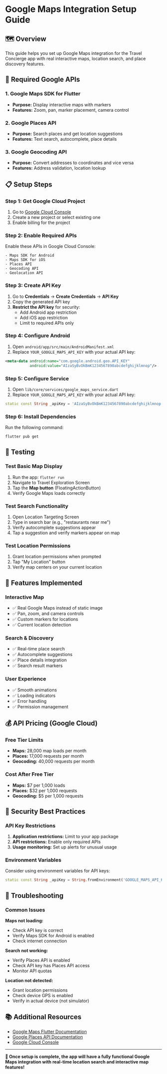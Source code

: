 # Google Maps Integration Setup Guide

## 🗺️ **Overview**

This guide helps you set up Google Maps integration for the Travel Concierge app with real interactive maps, location search, and place discovery features.

## 🔑 **Required Google APIs**

### **1. Google Maps SDK for Flutter**
- **Purpose:** Display interactive maps with markers
- **Features:** Zoom, pan, marker placement, camera control

### **2. Google Places API**
- **Purpose:** Search places and get location suggestions
- **Features:** Text search, autocomplete, place details

### **3. Google Geocoding API**
- **Purpose:** Convert addresses to coordinates and vice versa
- **Features:** Address validation, location lookup

## 📋 **Setup Steps**

### **Step 1: Get Google Cloud Project**
1. Go to [Google Cloud Console](https://console.cloud.google.com/)
2. Create a new project or select existing one
3. Enable billing for the project

### **Step 2: Enable Required APIs**
Enable these APIs in Google Cloud Console:
```
- Maps SDK for Android
- Maps SDK for iOS
- Places API
- Geocoding API
- Geolocation API
```

### **Step 3: Create API Key**
1. Go to **Credentials** → **Create Credentials** → **API Key**
2. Copy the generated API key
3. **Restrict the API key** for security:
   - Add Android app restriction
   - Add iOS app restriction
   - Limit to required APIs only

### **Step 4: Configure Android**
1. Open `android/app/src/main/AndroidManifest.xml`
2. Replace `YOUR_GOOGLE_MAPS_API_KEY` with your actual API key:
```xml
<meta-data android:name="com.google.android.geo.API_KEY"
           android:value="AIzaSyBvOkBmK1234567890abcdefghijklmnop"/>
```

### **Step 5: Configure Service**
1. Open `lib/core/services/google_maps_service.dart`
2. Replace `YOUR_GOOGLE_MAPS_API_KEY` with your actual API key:
```dart
static const String _apiKey = 'AIzaSyBvOkBmK1234567890abcdefghijklmnop';
```

### **Step 6: Install Dependencies**
Run the following command:
```bash
flutter pub get
```

## 🧪 **Testing**

### **Test Basic Map Display**
1. Run the app: `flutter run`
2. Navigate to Travel Exploration Screen
3. Tap the **Map button** (FloatingActionButton)
4. Verify Google Maps loads correctly

### **Test Search Functionality**
1. Open Location Targeting Screen
2. Type in search bar (e.g., "restaurants near me")
3. Verify autocomplete suggestions appear
4. Tap a suggestion and verify markers appear on map

### **Test Location Permissions**
1. Grant location permissions when prompted
2. Tap "My Location" button
3. Verify map centers on your current location

## 🚀 **Features Implemented**

### **Interactive Map**
- ✅ Real Google Maps instead of static image
- ✅ Pan, zoom, and camera controls
- ✅ Custom markers for locations
- ✅ Current location detection

### **Search & Discovery**
- ✅ Real-time place search
- ✅ Autocomplete suggestions
- ✅ Place details integration
- ✅ Search result markers

### **User Experience**
- ✅ Smooth animations
- ✅ Loading indicators
- ✅ Error handling
- ✅ Permission management

## 💰 **API Pricing (Google Cloud)**

### **Free Tier Limits**
- **Maps:** 28,000 map loads per month
- **Places:** 17,000 requests per month
- **Geocoding:** 40,000 requests per month

### **Cost After Free Tier**
- **Maps:** $7 per 1,000 loads
- **Places:** $32 per 1,000 requests
- **Geocoding:** $5 per 1,000 requests

## 🔐 **Security Best Practices**

### **API Key Restrictions**
1. **Application restrictions:** Limit to your app package
2. **API restrictions:** Enable only required APIs
3. **Usage monitoring:** Set up alerts for unusual usage

### **Environment Variables**
Consider using environment variables for API keys:
```dart
static const String _apiKey = String.fromEnvironment('GOOGLE_MAPS_API_KEY');
```

## 🐛 **Troubleshooting**

### **Common Issues**

**Maps not loading:**
- Check API key is correct
- Verify Maps SDK for Android is enabled
- Check internet connection

**Search not working:**
- Verify Places API is enabled
- Check API key has Places API access
- Monitor API quotas

**Location not detected:**
- Grant location permissions
- Check device GPS is enabled
- Verify in actual device (not simulator)

## 📚 **Additional Resources**

- [Google Maps Flutter Documentation](https://pub.dev/packages/google_maps_flutter)
- [Google Places API Documentation](https://developers.google.com/maps/documentation/places/web-service)
- [Google Cloud Console](https://console.cloud.google.com/)

---

**🎯 Once setup is complete, the app will have a fully functional Google Maps integration with real-time location search and interactive map features!**